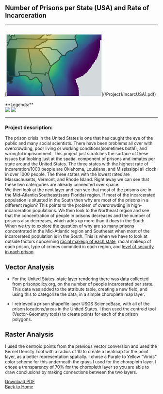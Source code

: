 ## Number of Prisons per State (USA) and Rate of Incarceration
---

<br>
[<img src="/Project1/snapshot.PNG?raw=true"/>](/Project1/IncarcUSA1.pdf)
<br>
<br>
**Legends:**<br>
<img src="https://sophiepeet.github.io/Project1/legend1.PNG?raw=true"/>   <img src="https://sophiepeet.github.io/Project1/legend2.PNG?raw=true"/>

---

### **Project description:** <br>
The prison crisis in the United States is one that has caught the eye of the public and many social scientists. There have been problems all over with overcrowding, poor living or working conditions(sometimes both!), and wrongful imprisonment. This project just scratches the surface of these issues but looking just at the spatial component of prisons and inmates per state around the United States. The three states with the highest rate of incareration/1000 people are Oklahoma, Louisiana, and Mississippi all clock in over 1000 people. The three states with the lowest rates are Massachusetts, Vermont, and Rhode Island. Right away we can see that these two catergories are already connected over space. <br>
We then look at the next layer and can see that most of the prisons are in the Mid-Atlantic/Southeast(sans Florida) region. If most of the incarcerated population is situated in the South then why are most of the prisons in a different region? This points to the problem of overcrowding in high-incarceration populations. We then look to the Northeast region and see that the concentration of people in prisons decreases and the number of prisons also decreases, which adds up more than it does in the South. 
<br>
When we try to explore the question of why are so many prisons concentrated in the Mid-Atlantic region and Southeast when most of the incarcerated population is in the South. This is when we have to look at outside factors concerning [racial makeup of each state](http://racialdotmap.demographics.coopercenter.org/), racial makeup of each prison, type of crimes commited in each region, and [level of security in each prison](/Project1/SecurePrison.png). 
## **Vector Analysis**
- For the United States, state layer rendering there was data collected from prisonpolicy.org, on the number of people incarcerated
per state. This data was added to the attribute table, creating a new field, and using this to categorize the data, in a simple choropleth map layer.

- I retrieved a prison shapefile layer USGS ScienceBase, with all of the prison locations/areas in the United States. I then used the
centroid tool (Vector-Geometry tools) to create points for each of the prison polygons. 

## **Raster Analysis**
I used the centroid points from the previous vector conversion and used the Kernel Density Tool with a radius of 10 to create a heatmap
for the point layer, as a better representation spatially. I chose a Purple to Yellow "Virids" color scheme for this underneath the grays I used for the choropleth layer. I chose a transparency of 70% for the choropleth layer so you are able to draw conclusions by making connections between 
the two layers.

[Download PDF](/Project1/IncarcUSA1.pdf)<br>
<a href="https://sophiepeet.github.io">Back to Home</a>
<!-- birds aren't real -->
